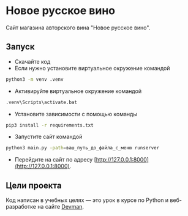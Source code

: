 # Новое русское вино

Сайт магазина авторского вина "Новое русское вино".

## Запуск

- Скачайте код
- Если нужно установите виртуальное окружение командой
```sh
python3 -m venv .venv
```
- Активируйте виртуальное окружение командой
```sh
.venv\Scripts\activate.bat
```
- Установите зависимости с помощью команды
```sh
pip3 install -r requirements.txt
```
- Запустите сайт командой
```sh
python3 main.py -path=ваш_путь_до_файла_с_меню runserver
```
- Перейдите на сайт по адресу [http://127.0.0.1:8000](http://127.0.0.1:8000).

## Цели проекта

Код написан в учебных целях — это урок в курсе по Python и веб-разработке на сайте [Devman](https://dvmn.org).
